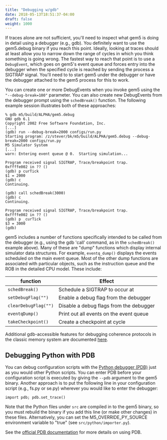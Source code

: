 ```yaml
---
title: "Debugging w/gdb"
date: 2018-05-13T18:51:37-04:00
draft: false
weight: 1000
---
```


If traces alone are not sufficient, you'll need to inspect what gem5 is
doing in detail using a debugger (e.g., gdb). You definitely want to use
the gem5.debug binary if you reach this point. Ideally, looking at
traces should at least allow you to narrow down the range of cycles in
which you think something is going wrong. The fastest way to reach that
point is to use a `DebugEvent`, which goes on gem5's event queue and
forces entry into the debugger when the specified cycle is reached by
sending the process a SIGTRAP signal. You'll need to to start gem5 under
the debugger or have the debugger attached to the gem5 process for this
to work.

You can create one or more DebugEvents when you invoke gem5 using the
`"--debug-break=100"` parameter. You can also create new DebugEvents
from the debugger prompt using the `schedBreak()` function. The
following example session illustrates both of these approaches:

    % gdb m5/build/ALPHA/gem5.debug
    GNU gdb 6.1
    Copyright 2002 Free Software Foundation, Inc.
    [...]
    (gdb) run --debug-break=2000 configs/run.py
    Starting program: /z/stever/bk/m5/build/ALPHA/gem5.debug --debug-break=2000 configs/run.py
    M5 Simulator System
    [...]
    warn: Entering event queue @ 0.  Starting simulation...

    Program received signal SIGTRAP, Trace/breakpoint trap.
    0xffffe002 in ?? ()
    (gdb) p curTick
    $1 = 2000
    (gdb) c
    Continuing.

    (gdb) call schedBreak(3000)
    (gdb) c
    Continuing.

    Program received signal SIGTRAP, Trace/breakpoint trap.
    0xffffe002 in ?? ()
    (gdb) p _curTick
    $3 = 3000
    (gdb)

gem5 includes a number of functions specifically intended to be called
from the debugger (e.g., using the gdb 'call' command, as in the
`schedBreak()` example above). Many of these are "dump" functions which
display internal simulator data structures. For example, `eventq_dump()`
displays the events scheduled on the main event queue. Most of the other
dump functions are associated with particular objects, such as the
instruction queue and the ROB in the detailed CPU model. These
include:

| function                     | Effect                                  |
| ---------------------------- | --------------------------------------- |
| `schedBreak(`<tick>`)`       | Schedule a SIGTRAP to occur at <tick>   |
| `setDebugFlag("`<flag>`")`   | Enable a debug flag from the debugger   |
| `clearDebugFlag("`<flag>`")` | Disable a debug flags from the debugger |
| `eventqDump()`               | Print out all events on the event queue |
| `takeCheckpoint(`<tick>`)`   | Create a checkpoint at cycle <tick>     |

Additional gdb-accessible features for debugging coherence protocols in
the classic memory system are documented
[here](Classic_Memory_System#Debugging "wikilink").

## Debugging Python with PDB

You can debug configuration scripts with the [Python debugger
(PDB)](http://docs.python.org/library/pdb.html) just as you would other
Python scripts. You can enter PDB before your configuration script is
executed by giving the `--pdb` argument to the gem5 binary. Another
approach is to put the following line in your configuration script
(e.g., fs.py or se.py) wherever you would like to enter the debugger:

    import pdb; pdb.set_trace()

Note that the Python files under `src` are compiled in to the gem5
binary, so you must rebuild the binary if you add this line (or make
other changes) in these files. Alternatively, you can set the
M5_OVERRIDE_PY_SOURCE environment variable to "true" (see
`src/python/importer.py`).

See the [official PDB
documentation](http://docs.python.org/library/pdb.html) for more details
on using PDB.

